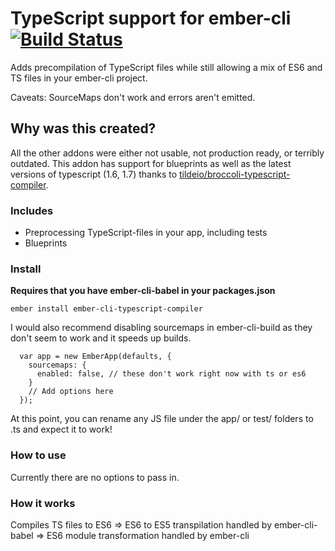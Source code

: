 # TypeScript support for ember-cli [![Build Status](https://travis-ci.org/philipbjorge/ember-cli-typescript-compiler.svg)](https://travis-ci.org/philipbjorge/ember-cli-typescript-compiler)
Adds precompilation of TypeScript files while still allowing a mix of ES6 and TS files in your ember-cli project.

Caveats: SourceMaps don't work and errors aren't emitted.

## Why was this created?
All the other addons were either not usable, not production ready, or terribly outdated.
This addon has support for blueprints as well as the latest versions of typescript (1.6, 1.7) thanks to [tildeio/broccoli-typescript-compiler](https://github.com/tildeio/broccoli-typescript-compiler).

### Includes
- Preprocessing TypeScript-files in your app, including tests
- Blueprints

### Install
**Requires that you have ember-cli-babel in your packages.json**

```
ember install ember-cli-typescript-compiler
```

I would also recommend disabling sourcemaps in ember-cli-build as they don't seem to work and it speeds up builds.
```
  var app = new EmberApp(defaults, {
    sourcemaps: {
      enabled: false, // these don't work right now with ts or es6
    }
    // Add options here
  });
```

At this point, you can rename any JS file under the app/ or test/ folders to .ts and expect it to work!

### How to use

Currently there are no options to pass in.

### How it works
Compiles TS files to ES6 => ES6 to ES5 transpilation handled by ember-cli-babel => ES6 module transformation handled by ember-cli
